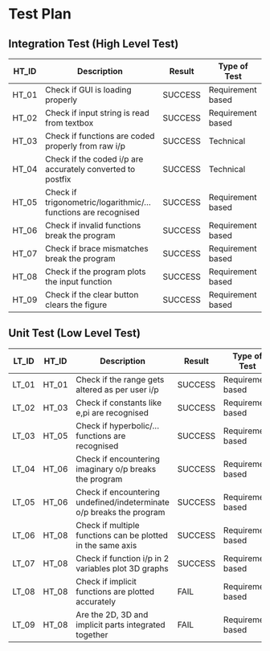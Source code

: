# Test Plan

## Integration Test (High Level Test)

HT_ID | Description | Result | Type of Test
------- | -------- | -------- | ----------
HT_01 | Check if GUI is loading properly | SUCCESS | Requirement based
HT_02 | Check if input string is read from textbox | SUCCESS | Requirement based
HT_03 | Check if functions are coded properly from raw i/p | SUCCESS | Technical
HT_04 | Check if the coded i/p are accurately converted to postfix | SUCCESS | Technical
HT_05 | Check if trigonometric/logarithmic/… functions are recognised | SUCCESS | Requirement based
HT_06 | Check if invalid functions break the program | SUCCESS | Requirement based
HT_07 | Check if brace mismatches break the program | SUCCESS | Requirement based
HT_08 | Check if the program plots the input function | SUCCESS | Requirement based
HT_09 | Check if the clear button clears the figure | SUCCESS | Requirement based


## Unit Test (Low Level Test)

LT_ID | HT_ID | Description |  Result | Type of Test
------- | -------- | -------- | ---------- | --------
LT_01 | HT_01 | Check if the range gets altered as per user i/p | SUCCESS | Requirement based
LT_02 | HT_03 | Check if constants like e,pi are recognised | SUCCESS | Requirement based
LT_03 | HT_05 | Check if hyperbolic/… functions are recognised | SUCCESS | Requirement based
LT_04 | HT_06 | Check if encountering imaginary o/p breaks the program | SUCCESS | Requirement based
LT_05 | HT_06 | Check if encountering undefined/indeterminate o/p breaks the program | SUCCESS | Requirement based
LT_06 | HT_08 | Check if multiple functions can be plotted in the same axis | SUCCESS | Requirement based
LT_07 | HT_08 | Check if function i/p in 2 variables plot 3D graphs | SUCCESS | Requirement based
LT_08 | HT_08 | Check if implicit functions are plotted accurately | FAIL | Requirement based
LT_09 | HT_08 | Are the 2D, 3D and implicit parts integrated together | FAIL | Requirement based
